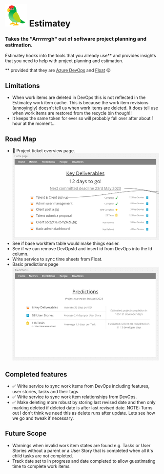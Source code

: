# ![Estimatey parrot](./readme-images/estimatey-icon.png) Estimatey
### Takes the "Arrrrrrgh" out of software project planning and estimation.

Estimatey hooks into the tools that you already use** and provides insights that you need to help with project planning and estimation.

** provided that they are [Azure DevOps](https://azure.microsoft.com/en-gb/products/devops) and [Float](https://www.float.com/time-tracking/) :stuck_out_tongue_closed_eyes:

## Limitations
- When work items are deleted in DevOps this is not reflected in the Estimatey work item cache.
This is because the work item revisions (annoyingly) doesn't tell us when work items are deleted.
It does tell use when work items are restored from the recycle bin though!!
- It keeps the same token for ever so will probably fall over after about 1 hour at the moment...

## Road Map
- :construction: Project ticket overview page.
![Project ticket overview page](./readme-images/project-ticket-overview-page.png)
- See if base workItem table would make things easier.
- See if we can remove DevOpsId and insert id from DevOps into the Id column.
- Write service to sync time sheets from Float.
- Basic predictions page
![Basic predictions page](./readme-images/basic-predictions-page.png)

## Completed features
- :white_check_mark: Write service to sync work items from DevOps including features, user stories, tasks and their tags.
- :white_check_mark: Write service to sync work item relationships from DevOps.
- :white_check_mark: Make deleting more robust by storing last revised date and then only marking deleted if deleted date is after last revised date. NOTE: Turns out I don't think we need this as delete runs after update.  Lets see how we go and tweak if necessary.

## Future Scope
- Warnings when invalid work item states are found e.g. Tasks or User Stories without a parent
or a User Story that is completed when all it's child tasks are not completed.
- Track date set to in progress and date completed to allow guestimating time to complete work items.